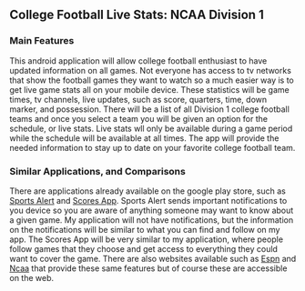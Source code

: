 ## College Football Live Stats: NCAA Division 1

### Main Features
This android application will allow college football enthusiast to have updated information on all games.
Not everyone has access to tv networks that show the football games they want to watch so a much easier way is to get live 
game stats all on your mobile device. These statistics will be game times, tv channels, live updates, such as score, quarters, time, down marker, and possession.
There will be a list of all Division 1 college football teams and once you select a team you will be given an option for the schedule, or
live stats. Live stats wll only be available during a game period while the schedule will be available at all times.
The app will provide the needed information to stay up to date on your favorite college football team.

### Similar Applications, and Comparisons
There are applications already available on the google play store, such as [Sports Alert][4] and [Scores App][3]. Sports Alert sends important notifications
to you device so you are aware of anything someone may want to know about a given game. My application will not have notifications, but the
information on the notifications will be similar to what you can find and follow on my app. The Scores App will be very similar to my application,
where people follow games that they choose and get access to everything they could want to cover the game.
There are also websites available such as [Espn][1] and [Ncaa][2] that provide these same features but of course these are accessible on the web.

[1]: https://www.espn.com/college-football/schedule
[2]: https://www.ncaa.com/news/football/article/college-football-tv-schedule-game-times-preview
[3]: https://play.google.com/store/apps/details?id=com.sports.schedules.football.ncaa&gl=US
[4]: https://play.google.com/store/apps/details?id=lunosoftware.ncaafbscores